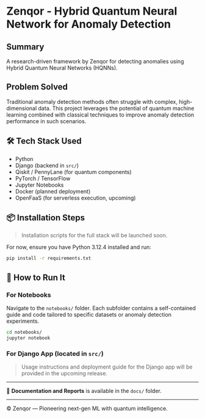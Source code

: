 # Zenqor - Hybrid Quantum Neural Network for Anomaly Detection

## Summary
A research-driven framework by Zenqor for detecting anomalies using Hybrid Quantum Neural Networks (HQNNs).

## Problem Solved
Traditional anomaly detection methods often struggle with complex, high-dimensional data. This project leverages the potential of quantum machine learning combined with classical techniques to improve anomaly detection performance in such scenarios.

## 🛠️ Tech Stack Used
- Python
- Django (backend in `src/`)
- Qiskit / PennyLane (for quantum components)
- PyTorch / TensorFlow
- Jupyter Notebooks
- Docker (planned deployment)
- OpenFaaS (for serverless execution, upcoming)

## 📦 Installation Steps
> Installation scripts for the full stack will be launched soon.

For now, ensure you have Python 3.12.4 installed and run:

```bash
pip install -r requirements.txt
```

## 🚀 How to Run It

### For Notebooks
Navigate to the `notebooks/` folder. Each subfolder contains a self-contained guide and code tailored to specific datasets or anomaly detection experiments.

```bash
cd notebooks/
jupyter notebook
```

### For Django App (located in `src/`)
> Usage instructions and deployment guide for the Django app will be provided in the upcoming release.

---

📄 **Documentation and Reports** is available in the `docs/` folder.  

---

© Zenqor — Pioneering next-gen ML with quantum intelligence.